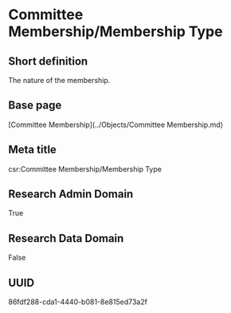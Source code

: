 # Committee Membership/Membership Type
## Short definition
The nature of the membership.
## Base page
[Committee Membership](../Objects/Committee Membership.md)
## Meta title
csr:Committee Membership/Membership Type
## Research Admin Domain
True
## Research Data Domain
False
## UUID
86fdf288-cda1-4440-b081-8e815ed73a2f
